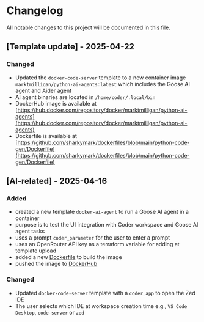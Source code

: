 # Changelog

All notable changes to this project will be documented in this file.

## [Template update] - 2025-04-22

### Changed

- Updated the `docker-code-server` template to a new container image `marktmilligan/python-ai-agents:latest` which includes the Goose AI agent and Aider agent
- AI agent binaries are located in `/home/coder/.local/bin`
- DockerHub image is available at [https://hub.docker.com/repository/docker/marktmilligan/python-ai-agents](https://hub.docker.com/repository/docker/marktmilligan/python-ai-agents)
- Dockerfile is available at [https://github.com/sharkymark/dockerfiles/blob/main/python-code-gen/Dockerfile](https://github.com/sharkymark/dockerfiles/blob/main/python-code-gen/Dockerfile)

## [AI-related] - 2025-04-16

### Added

- created a new template `docker-ai-agent` to run a Goose AI agent in a container
- purpose is to test the UI integration with Coder workspace and Goose AI agent tasks
- uses a prompt `coder_parameter` for the user to enter a prompt
- uses an OpenRouter API key as a terraform variable for adding at template upload
- added a new [Dockerfile](https://github.com/sharkymark/dockerfiles/blob/main/python/Dockerfile) to build the image
- pushed the image to [DockerHub](https://hub.docker.com/repository/docker/marktmilligan/python/general)

### Changed

- Updated `docker-code-server` template with a `coder_app` to open the Zed IDE
- The user selects which IDE at workspace creation time e.g., `VS Code Desktop`, `code-server` or `zed`
